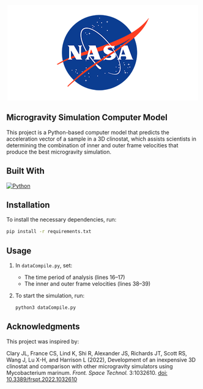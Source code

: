 <!-- PROJECT LOGO -->
<br />
<div align="center">
  <a href="https://public.ksc.nasa.gov/partnerships/capabilities-and-testing/testing-and-labs/microgravity-simulation-support-facility/">
    <img src="../Images/logo.png" alt="Logo" style="max-width: 100%; height: auto;">
  </a>
</div>

## Microgravity Simulation Computer Model
This project is a Python-based computer model that predicts the acceleration vector of a sample in a 3D clinostat, which assists scientists in determining the combination of inner and outer frame velocities that produce the best microgravity simulation.

## Built With

[![Python][python-logo]](https://www.python.org/)

[python-logo]: https://img.shields.io/badge/Python-3776AB?style=for-the-badge&logo=python&logoColor=white

## Installation
To install the necessary dependencies, run:
```bash
pip install -r requirements.txt
```

## Usage
1. In `dataCompile.py`, set:
   - The time period of analysis (lines 16–17)
   - The inner and outer frame velocities (lines 38–39)

2. To start the simulation, run:
   ```bash
   python3 dataCompile.py
   ```

## Acknowledgments

This project was inspired by:

Clary JL, France CS, Lind K, Shi R, Alexander JS, Richards JT, Scott RS, Wang J, Lu X-H, and Harrison L (2022), Development of an inexpensive 3D clinostat and comparison with other microgravity simulators using Mycobacterium marinum. *Front. Space Technol.* 3:1032610. [doi: 10.3389/frspt.2022.1032610](https://doi.org/10.3389/frspt.2022.1032610)